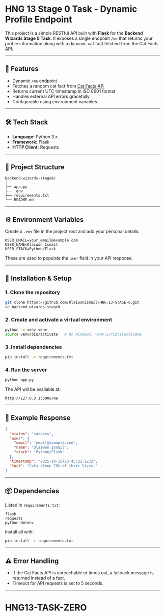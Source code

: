 ﻿# HNG 13 Stage 0 Task - Dynamic Profile Endpoint

This project is a simple RESTful API built with **Flask** for the **Backend Wizards Stage 0 Task**. It exposes a single endpoint `/me` that returns your profile information along with a dynamic cat fact fetched from the Cat Facts API.

---

## 🚀 Features

* Dynamic `/me` endpoint
* Fetches a random cat fact from [Cat Facts API](https://catfact.ninja/fact)
* Returns current UTC timestamp in ISO 8601 format
* Handles external API errors gracefully
* Configurable using environment variables

---

## 🛠️ Tech Stack

* **Language:** Python 3.x
* **Framework:** Flask
* **HTTP Client:** Requests

---

## 📂 Project Structure

```
backend-wizards-stage0/
│
├── app.py
├── .env
├── requirements.txt
└── README.md
```

---

## ⚙️ Environment Variables

Create a `.env` file in the project root and add your personal details:

```env
USER_EMAIL=your_email@example.com
USER_NAME=Olaiwon Ismail
USER_STACK=Python/Flask
```

These are used to populate the `user` field in your API response.

---

## 🧩 Installation & Setup

### 1. Clone the repository

```bash
git clone https://github.com/Olaiwonismail/HNG-13-STAGE-0.git
cd backend-wizards-stage0
```

### 2. Create and activate a virtual environment

```bash
python -m venv venv
source venv/bin/activate   # On Windows: venv\Scripts\activate
```

### 3. Install dependencies

```bash
pip install -r requirements.txt
```

### 4. Run the server

```bash
python app.py
```

The API will be available at:

```
http://127.0.0.1:5000/me
```

---

## 🧪 Example Response

```json
{
  "status": "success",
  "user": {
    "email": "email@example.com",
    "name": "Olaiwon Ismail",
    "stack": "Python/Flask"
  },
  "timestamp": "2025-10-15T23:45:21.123Z",
  "fact": "Cats sleep 70% of their lives."
}
```

---

## 📦 Dependencies

Listed in `requirements.txt`:

```
flask
requests
python-dotenv
```

Install all with:

```bash
pip install -r requirements.txt
```

---

## ⚠️ Error Handling

* If the Cat Facts API is unreachable or times out, a fallback message is returned instead of a fact.
* Timeout for API requests is set to 5 seconds.

---


# HNG13-TASK-ZERO

